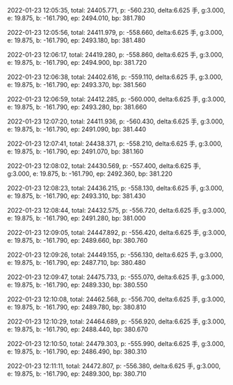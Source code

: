 2022-01-23 12:05:35, total: 24405.771, p: -560.230, delta:6.625 手, g:3.000, e: 19.875, b: -161.790, ep: 2494.010, bp: 381.780

2022-01-23 12:05:56, total: 24411.979, p: -558.660, delta:6.625 手, g:3.000, e: 19.875, b: -161.790, ep: 2493.180, bp: 381.480

2022-01-23 12:06:17, total: 24419.280, p: -558.860, delta:6.625 手, g:3.000, e: 19.875, b: -161.790, ep: 2494.900, bp: 381.720

2022-01-23 12:06:38, total: 24402.616, p: -559.110, delta:6.625 手, g:3.000, e: 19.875, b: -161.790, ep: 2493.370, bp: 381.560

2022-01-23 12:06:59, total: 24412.285, p: -560.000, delta:6.625 手, g:3.000, e: 19.875, b: -161.790, ep: 2493.280, bp: 381.660

2022-01-23 12:07:20, total: 24411.936, p: -560.430, delta:6.625 手, g:3.000, e: 19.875, b: -161.790, ep: 2491.090, bp: 381.440

2022-01-23 12:07:41, total: 24438.371, p: -558.210, delta:6.625 手, g:3.000, e: 19.875, b: -161.790, ep: 2491.070, bp: 381.160

2022-01-23 12:08:02, total: 24430.569, p: -557.400, delta:6.625 手, g:3.000, e: 19.875, b: -161.790, ep: 2492.360, bp: 381.220

2022-01-23 12:08:23, total: 24436.215, p: -558.130, delta:6.625 手, g:3.000, e: 19.875, b: -161.790, ep: 2493.310, bp: 381.430

2022-01-23 12:08:44, total: 24432.575, p: -556.720, delta:6.625 手, g:3.000, e: 19.875, b: -161.790, ep: 2491.280, bp: 381.000

2022-01-23 12:09:05, total: 24447.892, p: -556.420, delta:6.625 手, g:3.000, e: 19.875, b: -161.790, ep: 2489.660, bp: 380.760

2022-01-23 12:09:26, total: 24449.155, p: -556.130, delta:6.625 手, g:3.000, e: 19.875, b: -161.790, ep: 2487.710, bp: 380.480

2022-01-23 12:09:47, total: 24475.733, p: -555.070, delta:6.625 手, g:3.000, e: 19.875, b: -161.790, ep: 2489.330, bp: 380.550

2022-01-23 12:10:08, total: 24462.568, p: -556.700, delta:6.625 手, g:3.000, e: 19.875, b: -161.790, ep: 2489.780, bp: 380.810

2022-01-23 12:10:29, total: 24464.689, p: -556.920, delta:6.625 手, g:3.000, e: 19.875, b: -161.790, ep: 2488.440, bp: 380.670

2022-01-23 12:10:50, total: 24479.303, p: -555.990, delta:6.625 手, g:3.000, e: 19.875, b: -161.790, ep: 2486.490, bp: 380.310

2022-01-23 12:11:11, total: 24472.807, p: -556.380, delta:6.625 手, g:3.000, e: 19.875, b: -161.790, ep: 2489.300, bp: 380.710